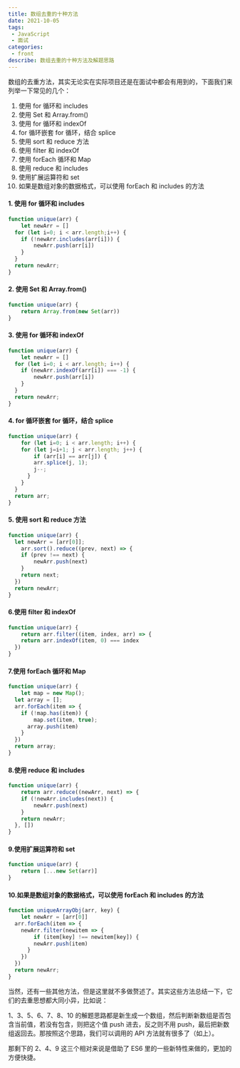 ```yaml
---
title: 数组去重的十种方法
date: 2021-10-05
tags:
 - JavaScript
 - 面试
categories:
 - front
describe: 数组去重的十种方法及解题思路
---
```


数组的去重方法，其实无论实在实际项目还是在面试中都会有用到的，下面我们来列举一下常见的几个：

1. 使用 for 循环和 includes 
2. 使用 Set 和 Array.from() 
3. 使用 for 循环和 indexOf
4. for 循环嵌套 for 循环，结合 splice 
5. 使用 sort 和 reduce 方法
6. 使用 filter 和 indexOf
7. 使用 forEach 循环和 Map
8. 使用 reduce 和 includes
9. 使用扩展运算符和 set
10. 如果是数组对象的数据格式，可以使用 forEach 和 includes 的方法



#### 1. 使用 for 循环和 includes

```js
function unique(arr) {
	let newArr = []
  for (let i=0; i < arr.length;i++) {
  	if (!newArr.includes(arr[i])) {
    	newArr.push(arr[i])
    }
  }
  return newArr;
}
```

#### 2. 使用 Set 和 Array.from()

```js
function unique(arr) {
	return Array.from(new Set(arr))
}
```

#### 3. 使用 for 循环和 indexOf

```js
function unique(arr) {
	let newArr = []
  for (let i=0; i < arr.length; i++) {
  	if (newArr.indexOf(arr[i]) === -1) {
    	newArr.push(arr[i])
    }
  }
  return newArr;
}
```

#### 4. for 循环嵌套 for 循环，结合 splice

```js
function unique(arr) {
	for (let i=0; i < arr.length; i++) {
  	for (let j=i+1; j < arr.length; j++) {
    	if (arr[i] == arr[j]) {
      	arr.splice(j, 1);
        j--;
      }
    }
  }
  return arr;
}
```

#### 5. 使用 sort 和 reduce 方法

```js
function unique(arr) {
  let newArr = [arr[0]];
	arr.sort().reduce((prev, next) => {
  	if (prev !== next) {
    	newArr.push(next)
    }
    return next;
  })
  return newArr;
}
```

#### 6.使用 filter 和 indexOf

```js
function unique(arr) {
	return arr.filter((item, index, arr) => {
  	return arr.indexOf(item, 0) === index
  })
}
```

#### 7.使用 forEach 循环和 Map

```js
function unique(arr) {
	let map = new Map();
  let array = [];
  arr.forEach(item => {
  	if (!map.has(item)) {
    	map.set(item, true);
      array.push(item)
    }
  })
  return array;
}
```

#### 8.使用 reduce 和 includes

```js
function unique(arr) {
	return arr.reduce((newArr, next) => {
  	if (!newArr.includes(next)) {
    	newArr.push(next)
    }
    return newArr;
  }, [])
}
```

#### 9.使用扩展运算符和 set

```js
function unique(arr) {
	return [...new Set(arr)]
}
```

#### 10.如果是数组对象的数据格式，可以使用 forEach 和 includes 的方法

```js
function uniqueArrayObj(arr, key) {
	let newArr = [arr[0]]
  arr.forEach(item => {
  	newArr.filter(newitem => {
    	if (item[key] !== newitem[key]) {
      	newArr.push(item)
      }
    })
  })
  return newArr;
}
```

当然，还有一些其他方法，但是这里就不多做赘述了。其实这些方法总结一下，它们的去重思想都大同小异，比如说：

1、3、5、6、7、8、10 的解题思路都是新生成一个数组，然后判断新数组是否包含当前值，若没有包含，则把这个值 push 进去，反之则不用 push，最后把新数组返回去。那按照这个思路，我们可以调用的 API 方法就有很多了（如上）。

那剩下的 2、4、9 这三个相对来说是借助了 ES6 里的一些新特性来做的，更加的方便快捷。

